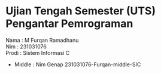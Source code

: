 # Ujian Tengah Semester (UTS) Pengantar Pemrograman
<div> Nama : M Furqan Ramadhanu </div>
<div> Nim : 231031076 </div>
<div> Prodi : Sistem Informasi C </div>

* Middle : Nim Genap 231031076-Furqan-middle-SIC

